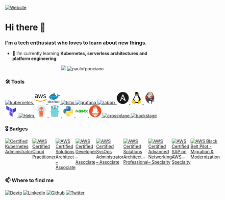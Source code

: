 [![Website](https://img.shields.io/website?label=dev.to/paulofponciano&style=for-the-badge&url=http%3A%2F%2Fdev.to/paulofponciano)](https://dev.to/paulofponciano)

<h1 align="left">Hi there 👋</h1>
<h3 align="left">I'm a tech enthusiast who loves to learn about new things.</h3>

- 🌱 I’m currently learning **Kubernetes, serverless architectures and platform engineering**

<div style = "text-align: center">
  <!--<img height="170em" src="https://github-readme-stats.vercel.app/api?username=paulofponciano&theme=onedark&hide_border=false&include_all_commits=true&count_private=true"/>-->
  <img height="170em" src="https://github-readme-streak-stats.herokuapp.com/?user=paulofponciano&theme=shadow_blue&hide_border=false"/>
  <img height="170em" src="https://github-readme-stats.vercel.app/api/top-langs?username=paulofponciano&show_icons=true&locale=en&layout=compact&theme=shadow_blue&hide_border=false" alt="paulofponciano" />
</div>

<h3 align="left">🛠️ Tools</h3>
<p align="left">
<a href="https://kubernetes.io" target="_blank" rel="noreferrer"> <img src="https://www.vectorlogo.zone/logos/kubernetes/kubernetes-icon.svg" alt="kubernetes" width="40" height="40"/> </a>
<a href="https://aws.amazon.com" target="_blank" rel="noreferrer"> <img src="https://raw.githubusercontent.com/devicons/devicon/master/icons/amazonwebservices/amazonwebservices-original-wordmark.svg" alt="aws" width="40" height="40"/> </a> 
<a href="https://www.docker.com/" target="_blank" rel="noreferrer"> <img src="https://raw.githubusercontent.com/devicons/devicon/master/icons/docker/docker-original-wordmark.svg" alt="docker" width="40" height="40"/> </a>
<a href="https://istio.io" target="_blank" rel="noreferrer"> <img src="https://www.vectorlogo.zone/logos/istioio/istioio-icon.svg" alt="Istio" width="40" height="40"/> </a>
<a href="https://grafana.com" target="_blank" rel="noreferrer"> <img src="https://www.vectorlogo.zone/logos/grafana/grafana-icon.svg" alt="grafana" width="40" height="40"/> </a>
<a href="https://www.zabbix.com/" target="_blank" rel="noreferrer"> <img src="https://www.vectorlogo.zone/logos/zabbix/zabbix-icon.svg" alt="zabbix" width="40" height="40"/> </a>
<a href="https://www.ansible.com/" target="_blank" rel="noreferrer"> <img src="https://github.com/devicons/devicon/blob/master/icons/ansible/ansible-original.svg" alt="ansible" width="40" height="40"/> </a> 
<a href="https://www.linux.org/" target="_blank" rel="noreferrer"> <img src="https://raw.githubusercontent.com/devicons/devicon/master/icons/linux/linux-original.svg" alt="linux" width="40" height="40"/> </a>
<a href="https://www.jenkins.io/" target="_blank" rel="noreferrer"> <img src="https://github.com/devicons/devicon/blob/master/icons/jenkins/jenkins-original.svg" alt="jenkins" width="40" height="40"/> </a>
<a href="https://www.terraform.io/" target="_blank" rel="noreferrer"> <img src="https://github.com/devicons/devicon/blob/master/icons/terraform/terraform-original.svg" alt="terraform" width="40" height="40"/> </a>
<a href="https://helm.sh/" target="_blank" rel="noreferrer"> <img src="https://www.vectorlogo.zone/logos/helmsh/helmsh-icon.svg" alt="Helm" width="40" height="40"/> </a>
<a href="https://argoproj.github.io/cd/" target="_blank" rel="noreferrer"> <img src="https://github.com/devicons/devicon/blob/master/icons/argocd/argocd-original.svg" alt="argocd" width="40" height="40"/> </a>
<a href="https://go.dev/" target="_blank" rel="noreferrer"> <img src="https://github.com/devicons/devicon/blob/master/icons/go/go-original.svg" alt="go" width="40" height="40"/> </a>
<a href="https://www.python.org/" target="_blank" rel="noreferrer"> <img src="https://github.com/devicons/devicon/blob/master/icons/python/python-original.svg" alt="python" width="40" height="40"/> </a>
<a href="https://www.nginx.com/" target="_blank" rel="noreferrer"> <img src="https://github.com/devicons/devicon/blob/master/icons/nginx/nginx-original.svg" alt="nginx" width="40" height="40"/> </a>
<a href="https://prometheus.io/" target="_blank" rel="noreferrer"> <img src="https://github.com/devicons/devicon/blob/master/icons/prometheus/prometheus-original.svg" alt="prometheus" width="40" height="40"/> </a>
<a href="https://www.crossplane.io/" target="_blank" rel="noreferrer"> <img src="https://github.com/crossplane/artwork/blob/master/logo/icon.svg" alt="crossplane" width="40" height="40"/> </a>
<a href="https://backstage.io/" target="_blank" rel="noreferrer"> <img src="https://backstage.io/logo_assets/svg/Icon_Gradient.svg" alt="backstage" width="40" height="40"/> </a>
</p>

<h3>🎖 Badges</h3>

<div class="row">
    <div class="coluna">
        <div style="display: flex"><br>
            <a href='https://www.credly.com/badges/f37b15b4-4191-40fa-b3fd-de38abe2f9ea'><img
                    align="center" alt="Certified Kubernetes Administrator" height="120" width="120"
                    src="https://images.credly.com/size/340x340/images/8b8ed108-e77d-4396-ac59-2504583b9d54/cka_from_cncfsite__281_29.png">
            </a>
            <a href='https://www.credly.com/badges/1d19edd7-6663-4286-9bb5-6f7a9cdc35aa'><img
                    align="center" alt="AWS Certified Cloud Practitioner" height="110" width="110"
                    src="https://images.credly.com/size/340x340/images/00634f82-b07f-4bbd-a6bb-53de397fc3a6/image.png">
            </a>
            <a href='https://www.credly.com/badges/785b299e-0983-4f80-b927-e77dff832d11'><img
                    align="center" alt="AWS Certified Solutions Architect – Associate" height="110" width="110"
                    src="https://images.credly.com/size/600x600/images/0e284c3f-5164-4b21-8660-0d84737941bc/image.png">
            </a>
            <a href='https://www.credly.com/badges/0e84cbcc-db81-455d-8f23-6f48f7cb078c'><img
                    align="center" alt="AWS Certified Developer – Associate" height="110" width="110"
                    src="https://images.credly.com/size/340x340/images/b9feab85-1a43-4f6c-99a5-631b88d5461b/image.png">
            </a>
            <a href='https://www.credly.com/badges/de5a2ab3-cf5c-4c2d-8299-dfb21f9faaba'><img
                    align="center" alt="AWS Certified SysOps Administrator – Associate" height="110" width="110"
                    src="https://images.credly.com/size/3100x3100/images/f0d3fbb9-bfa7-4017-9989-7bde8eaf42b1/image.png">
            </a>
            <a href='https://www.credly.com/badges/aaa4bedf-ff01-4089-9d31-4b337da019ae'><img
                    align="center" alt="AWS Certified Solutions Architect – Professional" height="110" width="110"
                    src="https://images.credly.com/size/3100x3100/images/2d84e428-9078-49b6-a804-13c15383d0de/image.png">
            </a>
            <a href='https://www.credly.com/badges/bc0787a9-a57d-4e94-b5b9-dd5b74697e8b'><img
                    align="center" alt="AWS Certified Advanced Networking – Specialty" height="110" width="110"
                    src="https://images.credly.com/size/3100x3100/images/4d08274f-64c1-495e-986b-3143f51b1371/image.png">
            </a>
            <a href='https://www.credly.com/badges/31efa268-e5c6-47b2-a181-049e29f233df'><img
                    align="center" alt="AWS Certified SAP on AWS – Specialty" height="110" width="110"
                    src="https://images.credly.com/size/3100x3100/images/57bb7f6a-441f-4356-a2f1-7693227a475e/image.png">
            </a>
            <a href='https://www.credly.com/badges/66138047-d412-4f81-8dbb-a1442449d88a'><img
                    align="center" alt="AWS Black Belt Pilot - Migration & Modernization" height="110" width="110"
                    src="https://images.credly.com/images/78826894-559c-4df4-b471-80f0ef79a195/image.png">
            </a>
</div>

<h3>📫 Where to find me</h3>
<p><a href="https://dev.to/paulofponciano/" target="_blank"><img alt="Devto" src="https://img.shields.io/badge/dev.to-0A0A0A?style=for-the-badge&logo=devdotto&logoColor=white" /></a>
<a href="https://www.linkedin.com/in/paulofponciano" target="_blank"><img alt="LinkedIn" src="https://img.shields.io/badge/linkedin-%230077B5.svg?&style=for-the-badge&logo=linkedin&logoColor=white" /></a>
<a href="https://github.com/paulofponciano/" target="_blank"><img alt="Github" src="https://img.shields.io/badge/GitHub-%2312100E.svg?&style=for-the-badge&logo=Github&logoColor=white" /></a> 
<a href="https://twitter.com/poncianopaulof" target="_blank"><img alt="Twitter" src="https://img.shields.io/badge/twitter-%231DA1F2.svg?&style=for-the-badge&logo=twitter&logoColor=white" /></a> 
</p>
